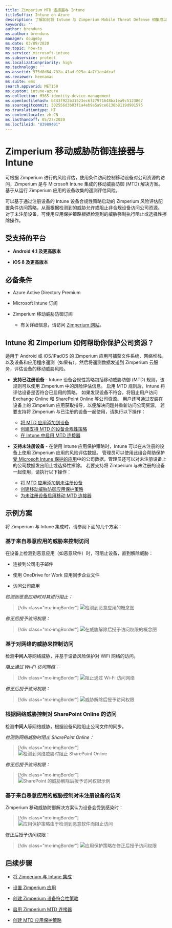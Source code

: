 ```yaml
---
title: Zimperium MTD 连接器与 Intune
titleSuffix: Intune on Azure
description: 了解如何将 Intune 与 Zimperium Mobile Threat Defense 相集成以控制移动设备对公司资源的访问。
keywords: ''
author: brenduns
ms.author: brenduns
manager: dougeby
ms.date: 03/09/2020
ms.topic: how-to
ms.service: microsoft-intune
ms.subservice: protect
ms.localizationpriority: high
ms.technology: ''
ms.assetid: 975d8d84-792a-41ad-925a-4a7f1ae4dcaf
ms.reviewer: heenamac
ms.suite: ems
search.appverid: MET150
ms.custom: intune-azure
ms.collection: M365-identity-device-management
ms.openlocfilehash: b443f922b31523ec6f27971648ba1ea9c5123867
ms.sourcegitcommit: 302556d3b03f1a4eb9a5a9ce6138b8119d901575
ms.translationtype: HT
ms.contentlocale: zh-CN
ms.lasthandoff: 05/27/2020
ms.locfileid: "83989401"
---
```

# <a name="zimperium-mobile-threat-defense-connector-with-intune"></a>Zimperium 移动威胁防御连接器与 Intune

可根据 Zimperium 进行的风险评估，使用条件访问控制移动设备对公司资源的访问，Zimperium 是与 Microsoft Intune 集成的移动威胁防御 (MTD) 解决方案。 基于从运行 Zimperium 应用的设备收集的遥测评估风险。

可以基于通过注册设备的 Intune 设备合规性策略启动的 Zimperium 风险评估配置条件访问策略，从而根据检测到的威胁允许或阻止非合规设备访问公司资源。 对于未注册设备，可使用应用保护策略根据检测到的威胁强制执行阻止或选择性擦除操作。

## <a name="supported-platforms"></a>受支持的平台

- **Android 4.1 及更高版本**

- **iOS 8 及更高版本**

## <a name="prerequisites"></a>必备条件

- Azure Active Directory Premium

- Microsoft Intune 订阅

- Zimperium 移动威胁防御订阅

  - 有关详细信息，请访问 [Zimperium 网站](https://www.zimperium.com/zips-mobile-ips)。

## <a name="how-do-intune-and-zimperium-help-protect-your-company-resources"></a>Intune 和 Zimperium 如何帮助你保护公司资源？

适用于 Android 或 iOS/iPadOS 的 Zimperium 应用可捕获文件系统、网络堆栈，以及设备和应用程序遥测（如果有），然后将遥测数据发送到 Zimperium 云服务，评估设备的移动威胁风险。

- **支持已注册设备** - Intune 设备合规性策略包括移动威胁防御 (MTD) 规则，该规则可以使用 Zimperium 中的风险评估信息。 启用 MTD 规则后，Intune 将评估设备是否符合已启用的策略。 如果发现设备不符合，将阻止用户访问 Exchange Online 和 SharePoint Online 等公司资源。 用户还可通过安装在设备上的 Zimperium 应用获取指导，以便解决问题并重新访问公司资源。 若要支持将 Zimperium 与已注册的设备一起使用，请执行以下操作：
  - [将 MTD 应用添加到设备](../protect/mtd-apps-ios-app-configuration-policy-add-assign.md)
  - [创建支持 MTD 的设备合规性策略](../protect/mtd-device-compliance-policy-create.md)
  - [在 Intune 中启用 MTD 连接器](../protect/mtd-connector-enable.md)

- **支持未注册设备** - 在使用 Intune 应用保护策略时，Intune 可以在未注册的设备上使用 Zimperium 应用的风险评估数据。 管理员可以使用此组合帮助保护[受 Microsoft Intune 保护的应用](../apps/apps-supported-intune-apps.md)中的公司数据，管理员还可以对未注册设备上的公司数据发出阻止或选择性擦除。 若要支持将 Zimperium 与未注册的设备一起使用，请执行以下操作：
  - [将 MTD 应用添加到未注册设备](../protect/mtd-add-apps-unenrolled-devices.md)
  - [创建移动威胁防御应用保护策略](../protect/mtd-app-protection-policy.md)
  - [为未注册设备启用移动 MTD 连接器](../protect/mtd-enable-unenrolled-devices.md)
  
## <a name="sample-scenarios"></a>示例方案

将 Zimperium 与 Intune 集成时，请参阅下面的几个方案：

### <a name="control-access-based-on-threats-from-malicious-apps"></a>基于来自恶意应用的威胁来控制访问

在设备上检测到恶意应用（如恶意软件）时，可阻止设备，直到解除威胁：

- 连接到公司电子邮件

- 使用 OneDrive for Work 应用同步企业文件

- 访问公司应用

*检测到恶意应用时对其进行阻止：*

> [!div class="mx-imgBorder"]
> ![检测到恶意应用的概念图](./media/zimperium-mobile-threat-defense-connector/Maliciousapps-blocked-zimperium.png)

*修正后授予访问权限：*

> [!div class="mx-imgBorder"]
> ![在威胁解除后授予访问权限的概念图](./media/zimperium-mobile-threat-defense-connector/maliciousapps-unblocked-zimperium.png)

### <a name="control-access-based-on-threat-to-network"></a>基于对网络的威胁来控制访问

检测**中间人**等网络威胁，并基于设备风险保护对 WiFi 网络的访问。

*阻止通过 Wi-Fi 访问网络：*

> [!div class="mx-imgBorder"]
> ![阻止通过 Wi-Fi 访问网络](./media/zimperium-mobile-threat-defense-connector/network-wifi-blocked-zimperium.png)

*修正后授予访问权限：*

> [!div class="mx-imgBorder"]
> ![威胁解除后授予访问权限](./media/zimperium-mobile-threat-defense-connector/network-wifi-unblocked-zimperium.png)

### <a name="control-access-to-sharepoint-online-based-on-threat-to-network"></a>根据网络威胁控制对 SharePoint Online 的访问

检测**中间人**等网络威胁，根据设备风险阻止公司文件的同步。

*检测到网络威胁时阻止 SharePoint Online：*

> [!div class="mx-imgBorder"]
> ![检测到网络威胁时阻止 SharePoint Online](./media/zimperium-mobile-threat-defense-connector/network-spo-blocked-zimperium.png)

*修正后授予访问权限：*

> [!div class="mx-imgBorder"]
> ![SharePoint 的威胁解除后授予访问权限示例](./media/zimperium-mobile-threat-defense-connector/network-spo-unblocked-zimperium.png)

### <a name="control-access-on-unenrolled-devices-based-on-threats-from-malicious-apps"></a>基于来自恶意应用的威胁控制对未注册设备的访问

Zimperium 移动威胁防御解决方案认为设备会受到感染时：

> [!div class="mx-imgBorder"]
> ![应用保护策略由于检测到恶意软件而阻止访问](./media/zimperium-mobile-threat-defense-connector/zimperium-mobile-app-policy-block.png)

修正后授予访问权限：

> [!div class="mx-imgBorder"]
> ![应用保护策略在修正后授予访问权限](./media/zimperium-mobile-threat-defense-connector/zimperium-mobile-app-policy-remediated.png)

## <a name="next-steps"></a>后续步骤

- [将 Zimperium 与 Intune 集成](zimperium-mtd-connector-integration.md)

- [设置 Zimperium 应用](mtd-apps-ios-app-configuration-policy-add-assign.md)

- [创建 Zimperium 设备符合性策略](mtd-device-compliance-policy-create.md)

- [启用 Zimperium MTD 连接器](mtd-connector-enable.md)

- [创建 MTD 应用保护策略](../protect/mtd-app-protection-policy.md)
